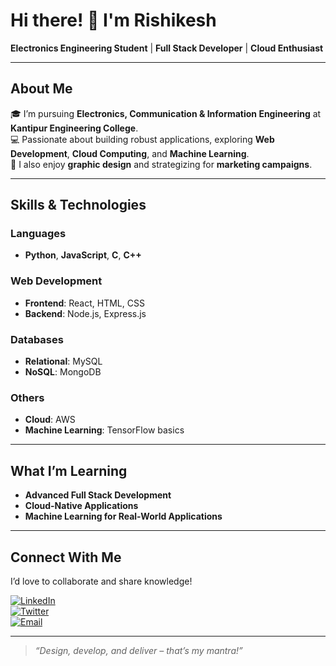 # Hi there! 👋 I'm Rishikesh

**Electronics Engineering Student** | **Full Stack Developer** | **Cloud Enthusiast**

---

## About Me

🎓 I’m pursuing **Electronics, Communication & Information Engineering** at **Kantipur Engineering College**.  
💻 Passionate about building robust applications, exploring **Web Development**, **Cloud Computing**, and **Machine Learning**.  
🎨 I also enjoy **graphic design** and strategizing for **marketing campaigns**.

---

## Skills & Technologies

### Languages

- **Python**, **JavaScript**, **C**, **C++**

### Web Development

- **Frontend**: React, HTML, CSS
- **Backend**: Node.js, Express.js

### Databases

- **Relational**: MySQL
- **NoSQL**: MongoDB

### Others

- **Cloud**: AWS
- **Machine Learning**: TensorFlow basics

---

## What I’m Learning

- **Advanced Full Stack Development**
- **Cloud-Native Applications**
- **Machine Learning for Real-World Applications**

---

## Connect With Me

I’d love to collaborate and share knowledge!

[![LinkedIn](https://img.shields.io/badge/-LinkedIn-0077B5?style=flat&logo=LinkedIn&logoColor=white)](https://linkedin.com/in/rishikeshgautam)  
[![Twitter](https://img.shields.io/badge/-Twitter-1DA1F2?style=flat&logo=Twitter&logoColor=white)](https://twitter.com/rishishares)  
[![Email](https://img.shields.io/badge/-Email-D14836?style=flat&logo=Gmail&logoColor=white)](mailto:hi@rishikesh.info.np)

---

> _“Design, develop, and deliver – that’s my mantra!”_

